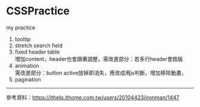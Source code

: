 # CSSPractice

my practice

1. tooltip
2. stretch search field
3. fixed header table  
	增加content，header也會跟著調整，需改進部分：若多行header會跑版
4. animation  
	需改進部分：button active放掉即消失，應改成用js判斷，增加移除動畫，
5. pagination
---
參考資料：<https://ithelp.ithome.com.tw/users/20104423/ironman/1447>